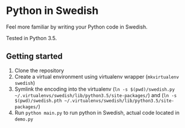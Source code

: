 # Python in Swedish
Feel more familiar by writing your Python code in Swedish.

Tested in Python 3.5.

## Getting started
1. Clone the repository
2. Create a virtual environment using virtualenv wrapper (`mkvirtualenv swedish`)
3. Symlink the encoding into the virtualenv (`ln -s $(pwd)/swedish.py ~/.virtualenvs/swedish/lib/python3.5/site-packages/`) and (`ln -s $(pwd)/swedish.pth ~/.virtualenvs/swedish/lib/python3.5/site-packages/`)
4. Run `python main.py` to run python in Swedish, actual code located in `demo.py`
